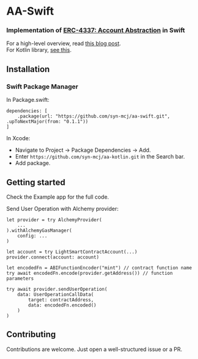 # AA-Swift

### Implementation of [ERC-4337: Account Abstraction](https://eips.ethereum.org/EIPS/eip-4337) in Swift

For a high-level overview, read [this blog post](https://crewapp.xyz/posts/account-abstraction-mobile/).  
For Kotlin library, [see this](https://github.com/Syn-McJ/aa-kotlin).

## Installation

### Swift Package Manager

In Package.swift:  
```
dependencies: [
    .package(url: "https://github.com/syn-mcj/aa-swift.git", .upToNextMajor(from: "0.1.1"))
]
```

In Xcode:
- Navigate to Project -> Package Dependencies -> Add.
- Enter `https://github.com/syn-mcj/aa-kotlin.git` in the Search bar.
- Add package.

## Getting started

Check the Example app for the full code.  

Send User Operation with Alchemy provider:

```
let provider = try AlchemyProvider(
    ...
).withAlchemyGasManager(
    config: ...
)

let account = try LightSmartContractAccount(...)
provider.connect(account: account)

let encodedFn = ABIFunctionEncoder("mint") // contract function name
try await encodedFn.encode(provider.getAddress()) // function parameters
        
try await provider.sendUserOperation(
    data: UserOperationCallData(
        target: contractAddress,
        data: encodedFn.encoded()
    )
)
```


## Contributing
Contributions are welcome. Just open a well-structured issue or a PR.
